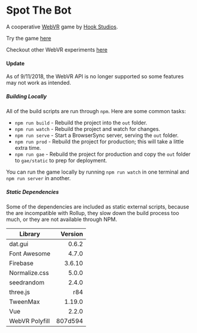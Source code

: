 # Spot The Bot
A cooperative [WebVR](webvr.info) game by [Hook Studios](http://byhook.com). 

Try the game [here](https://spot-the-bot.com)

Checkout other WebVR experiments [here](https://webvrexperiments.com)

#### Update
As of 9/11/2018, the WebVR API is no longer supported so some features may not work as intended.

##### Building Locally

All of the build scripts are run through `npm`. Here are some common tasks:

- `npm run build` - Rebuild the project into the `out` folder.
- `npm run watch` - Rebuild the project and watch for changes.
- `npm run serve` - Start a BrowserSync server, serving the `out` folder.
- `npm run prod`  - Rebuild the project for production; this will take a little extra time.
- `npm run gae`   - Rebuild the project for production and copy the `out` folder to `gae/static` to prep for deployment.

You can run the game locally by running `npm run watch` in one terminal and `npm run server` in another. 

##### Static Dependencies

Some of the dependencies are included as static external scripts, because the are incompatible with
Rollup, they slow down the build process too much, or they are not available through NPM.

| Library         | Version |
| --------------- | -------:|
| dat.gui         | 0.6.2   |
| Font Awesome    | 4.7.0   |
| Firebase        | 3.6.10  |
| Normalize.css   | 5.0.0   |
| seedrandom      | 2.4.0   |
| three.js        | r84     |
| TweenMax        | 1.19.0  |
| Vue             | 2.2.0   |
| WebVR Polyfill  | 807d594 |
